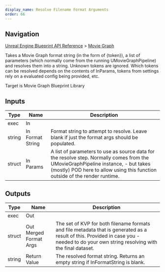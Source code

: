 ```yaml
---
display_name: Resolve Filename Format Arguments
order: 66
---
```

## Navigation

[Unreal Engine Blueprint API Reference](https://dev.epicgames.com/documentation/en-us/unreal-engine/BlueprintAPI) > [Movie Graph](https://dev.epicgames.com/documentation/en-us/unreal-engine/BlueprintAPI/MovieGraph)

Takes a Movie Graph format string (in the form of {token}), a list of parameters (which normally come from the running UMovieGraphPipeline) and
resolves them into a string. Unknown tokens are ignored. Which tokens can be resolved depends on the contents of InParams, tokens from settings
rely on a evaluated config being provided, etc.

Target is Movie Graph Blueprint Library

## Inputs

| Type | Name | Description |
| --- | --- | --- |
| exec | In |  |
| string | In Format String | Format string to attempt to resolve. Leave blank if just the format args should be populated. |
| struct | In Params | A list of parameters to use as source data for the resolve step. Normally comes from the UMovieGraphPipeline instance, - but takes (mostly) POD here to allow using this function outside of the render runtime. |

## Outputs

| Type | Name | Description |
| --- | --- | --- |
| exec | Out |  |
| struct | Out Merged Format Args | The set of KVP for both filename formats and file metadata that is generated as a result of this. Provided in case you - needed to do your own string resolving with the final dataset. |
| string | Return Value | The resolved format string. Returns an empty string if InFormatString is blank. |
